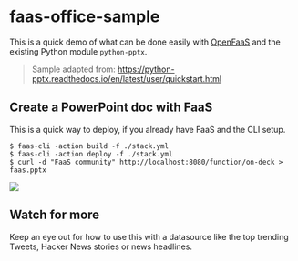 # faas-office-sample

This is a quick demo of what can be done easily with [OpenFaaS](https://github.com/alexellis/faas) and the existing Python module `python-pptx`.

> Sample adapted from: https://python-pptx.readthedocs.io/en/latest/user/quickstart.html

## Create a PowerPoint doc with FaaS

This is a quick way to deploy, if you already have FaaS and the CLI setup.

```
$ faas-cli -action build -f ./stack.yml 
$ faas-cli -action deploy -f ./stack.yml 
$ curl -d "FaaS community" http://localhost:8080/function/on-deck > faas.pptx
```

![](https://user-images.githubusercontent.com/6358735/29585241-546cd994-877e-11e7-88dc-127d65fdf3f7.png)

## Watch for more

Keep an eye out for how to use this with a datasource like the top trending Tweets, Hacker News stories or news headlines.
